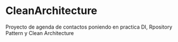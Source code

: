# CleanArchitecture
Proyecto de agenda de contactos poniendo en practica DI, Rpository Pattern y Clean Architecture
